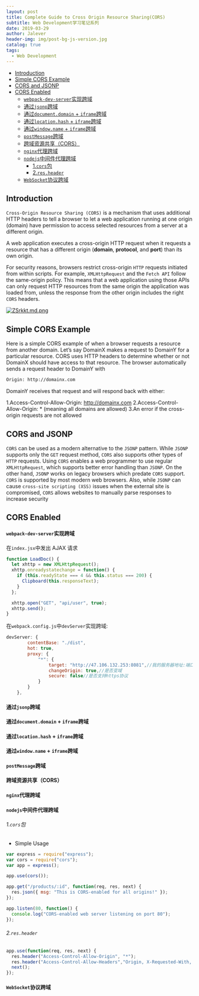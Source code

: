 ```yaml
---
layout: post
title: Complete Guide to Cross Origin Resource Sharing(CORS)
subtitle: Web Development学习笔记系列
date: 2019-03-29
author: Jalever
header-img: img/post-bg-js-version.jpg
catalog: true
tags:
  - Web Development
---
```

- [Introduction](#introduction)
- [Simple CORS Example](#simple-cors-example)
- [CORS and JSONP](#cors-and-jsonp)
- [CORS Enabled](#cors-enabled)
    - [`webpack-dev-server`实现跨域](#webpack-dev-server%E5%AE%9E%E7%8E%B0%E8%B7%A8%E5%9F%9F)
    - [通过`jsonp`跨域](#%E9%80%9A%E8%BF%87jsonp%E8%B7%A8%E5%9F%9F)
    - [通过`document.domain` + `iframe`跨域](#%E9%80%9A%E8%BF%87documentdomain--iframe%E8%B7%A8%E5%9F%9F)
    - [通过`location.hash` + `iframe`跨域](#%E9%80%9A%E8%BF%87locationhash--iframe%E8%B7%A8%E5%9F%9F)
    - [通过`window.name` + `iframe`跨域](#%E9%80%9A%E8%BF%87windowname--iframe%E8%B7%A8%E5%9F%9F)
    - [`postMessage`跨域](#postmessage%E8%B7%A8%E5%9F%9F)
    - [跨域资源共享（CORS）](#%E8%B7%A8%E5%9F%9F%E8%B5%84%E6%BA%90%E5%85%B1%E4%BA%ABcors)
    - [`nginx`代理跨域](#nginx%E4%BB%A3%E7%90%86%E8%B7%A8%E5%9F%9F)
    - [`nodejs`中间件代理跨域](#nodejs%E4%B8%AD%E9%97%B4%E4%BB%B6%E4%BB%A3%E7%90%86%E8%B7%A8%E5%9F%9F)
        - [1.`cors`包](#1cors%E5%8C%85)
        - [2.`res.header`](#2resheader)
    - [`WebSocket`协议跨域](#websocket%E5%8D%8F%E8%AE%AE%E8%B7%A8%E5%9F%9F)

## Introduction
`Cross-Origin Resource Sharing (CORS)` is a mechanism that uses additional HTTP headers to tell a browser to let a web application running at one origin (domain) have permission to access selected resources from a server at a different origin.

A web application executes a cross-origin HTTP request when it requests a resource that has a different origin (<strong>domain</strong>, <strong>protocol</strong>, and <strong>port</strong>) than its own origin.

For security reasons, browsers restrict cross-origin `HTTP` requests initiated from within scripts. For example, `XMLHttpRequest` and the `Fetch API` follow the same-origin policy. This means that a web application using those APIs can only request HTTP resources from the same origin the application was loaded from, unless the response from the other origin includes the right `CORS` headers.

[![ZSrkkt.md.png](https://s2.ax1x.com/2019/06/21/ZSrkkt.md.png)](https://imgchr.com/i/ZSrkkt)


## Simple CORS Example

Here is a simple CORS example of when a browser requests a resource from another domain. Let’s say DomainX makes a request to DomainY for a particular resource. CORS uses HTTP headers to determine whether or not DomainX should have access to that resource. The browser automatically sends a request header to DomainY with

```bash
Origin: http://domainx.com
```

DomainY receives that request and will respond back with either:

1.Access-Control-Allow-Origin: http://domainx.com
2.Access-Control-Allow-Origin: * (meaning all domains are allowed)
3.An error if the cross-origin requests are not allowed

## CORS and JSONP
`CORS` can be used as a modern alternative to the `JSONP` pattern. While `JSONP` supports only the `GET` request method, `CORS` also supports other types of `HTTP` requests. Using `CORS` enables a web programmer to use regular `XMLHttpRequest`, which supports better error handling than `JSONP`. On the other hand, `JSONP` works on legacy browsers which predate `CORS` support. `CORS` is supported by most modern web browsers. Also, while `JSONP` can cause `cross-site scripting (XSS)` issues when the external site is compromised, `CORS` allows websites to manually parse responses to increase security

## CORS Enabled

#### `webpack-dev-server`实现跨域

在`index.jsx`中发出 AJAX 请求

```javascript
function LoadDoc() {
  let xhttp = new XMLHttpRequest();
  xhttp.onreadystatechange = function() {
    if (this.readyState === 4 && this.status === 200) {
      Clipboard(this.responseText);
    }
  };

  xhttp.open("GET", "api/user", true);
  xhttp.send();
}
```

在`webpack.config.js`中`devServer`实现跨域:

```javascript
devServer: {
		contentBase: "./dist",
		hot: true,
		proxy: {
			"*": {
				target: "http://47.106.132.253:8081",//我的服务器地址:端口
				changeOrigin: true,//是否变域
				secure: false//是否支持https协议
			}
		}
	},
```

#### 通过`jsonp`跨域

#### 通过`document.domain` + `iframe`跨域

#### 通过`location.hash` + `iframe`跨域

#### 通过`window.name` + `iframe`跨域

#### `postMessage`跨域

#### 跨域资源共享（CORS）

#### `nginx`代理跨域

#### `nodejs`中间件代理跨域

###### 1.`cors`包

- Simple Usage

```javascript
var express = require("express");
var cors = require("cors");
var app = express();

app.use(cors());

app.get("/products/:id", function(req, res, next) {
  res.json({ msg: "This is CORS-enabled for all origins!" });
});

app.listen(80, function() {
  console.log("CORS-enabled web server listening on port 80");
});
```

###### 2.`res.header`

```javascript
app.use(function(req, res, next) {
  res.header("Access-Control-Allow-Origin", "*");
  res.header("Access-Control-Allow-Headers","Origin, X-Requested-With, Content-Type, Accept");
  next();
});
```

#### `WebSocket`协议跨域
